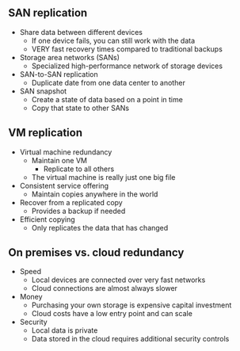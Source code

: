 ## SAN replication
- Share data between different devices
	- If one device fails, you can still work with the data
	- VERY fast recovery times compared to traditional backups
- Storage area networks (SANs)
	- Specialized high-performance network of storage devices
- SAN-to-SAN replication
	- Duplicate date from one data center to another
- SAN snapshot
	- Create a state of data based on a point in time
	- Copy that state to other SANs

## VM replication
- Virtual machine redundancy
	- Maintain one VM
		- Replicate to all others
	- The virtual machine is really just one big file
- Consistent service offering
	- Maintain copies anywhere in the world
- Recover from a replicated copy
	- Provides a backup if needed
- Efficient copying
	- Only replicates the data that has changed

## On premises vs. cloud redundancy
- Speed
	- Local devices are connected over very fast networks
	- Cloud connections are almost always slower
- Money
	- Purchasing your own storage is expensive capital investment
	- Cloud costs have a low entry point and can scale
- Security
	- Local data is private
	- Data stored in the cloud requires additional security controls

